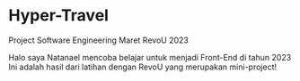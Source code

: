 # Hyper-Travel
Project Software Engineering Maret RevoU 2023
<div> Halo saya Natanael mencoba belajar untuk menjadi Front-End di tahun 2023 </div>
<div>Ini adalah hasil dari latihan dengan RevoU yang merupakan mini-project!</div>
